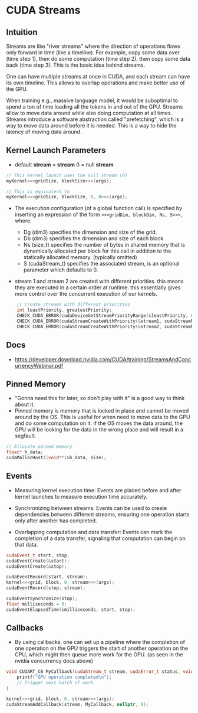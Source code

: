 # CUDA Streams

## Intuition
Streams are like "river streams" where the direction of operations flows only forward in time (like a timeline). For example, copy some data over (time step 1), then do some computation (time step 2), then copy some data back (time step 3). This is the basic idea behind streams. 

One can have multiple streams at once in CUDA, and each stream can have its own timeline. This allows to overlap operations and make better use of the GPU.

When training e.g., massive language model, it would be suboptimal to spend a ton of time loading all the tokens in and out of the GPU. Streams allow to move data around while also doing computation at all times. Streams introduce a software abstraction called "prefetching", which is a way to move data around before it is needed. This is a way to hide the latency of moving data around. 

## Kernel Launch Parameters
- default **stream** = **stream** 0 = null **stream**
```cpp
// This kernel launch uses the null stream (0)
myKernel<<<gridSize, blockSize>>>(args);

// This is equivalent to
myKernel<<<gridSize, blockSize, 0, 0>>>(args);
```

- The execution configuration (of a global function call) is specified by inserting an expression of the form `<<<gridDim, blockDim, Ns, S>>>`, where:

  - Dg (dim3) specifies the dimension and size of the grid.
  - Db (dim3) specifies the dimension and size of each block.
  - Ns (size_t) specifies the number of bytes in shared memory that is dynamically allocated per block for this call in addition to the statically allocated memory. (typically omitted)
  - S (cudaStream_t) specifies the associated stream, is an optional parameter which defaults to 0.

- stream 1 and stream 2 are created with different priorities. this means they are executed in a certain order at runtime. this essentially gives more control over the concurrent execution of our kernels.

```cpp
    // Create streams with different priorities
    int leastPriority, greatestPriority;
    CHECK_CUDA_ERROR(cudaDeviceGetStreamPriorityRange(&leastPriority, &greatestPriority));
    CHECK_CUDA_ERROR(cudaStreamCreateWithPriority(&stream1, cudaStreamNonBlocking, leastPriority));
    CHECK_CUDA_ERROR(cudaStreamCreateWithPriority(&stream2, cudaStreamNonBlocking, greatestPriority));
```

## Docs
- https://developer.download.nvidia.com/CUDA/training/StreamsAndConcurrencyWebinar.pdf

## Pinned Memory
- "Gonna need this for later, so don't play with it" is a good way to think about it.
- Pinned memory is memory that is locked in place and cannot be moved around by the OS. This is useful for when need to move data to the GPU and do some computation on it. If the OS moves the data around, the GPU will be looking for the data in the wrong place and will result in a segfault.

```cpp
// Allocate pinned memory
float* h_data;
cudaMallocHost((void**)&h_data, size);
```

## Events
- Measuring kernel execution time: Events are placed before and after kernel launches to measure execution time accurately.

- Synchronizing between streams: Events can be used to create dependencies between different streams, ensuring one operation starts only after another has completed.

- Overlapping computation and data transfer: Events can mark the completion of a data transfer, signaling that computation can begin on that data.


```cpp
cudaEvent_t start, stop;
cudaEventCreate(&start);
cudaEventCreate(&stop);

cudaEventRecord(start, stream);
kernel<<<grid, block, 0, stream>>>(args);
cudaEventRecord(stop, stream);

cudaEventSynchronize(stop);
float milliseconds = 0;
cudaEventElapsedTime(&milliseconds, start, stop);
```

## Callbacks
-  By using callbacks, one can set up a pipeline where the completion of one operation on the GPU triggers the start of another operation on the CPU, which might then queue more work for the GPU. (as seen in the nvidia concurrency docs above)

```cpp
void CUDART_CB MyCallback(cudaStream_t stream, cudaError_t status, void *userData) {
    printf("GPU operation completed\n");
    // Trigger next batch of work
}

kernel<<<grid, block, 0, stream>>>(args);
cudaStreamAddCallback(stream, MyCallback, nullptr, 0);
```
